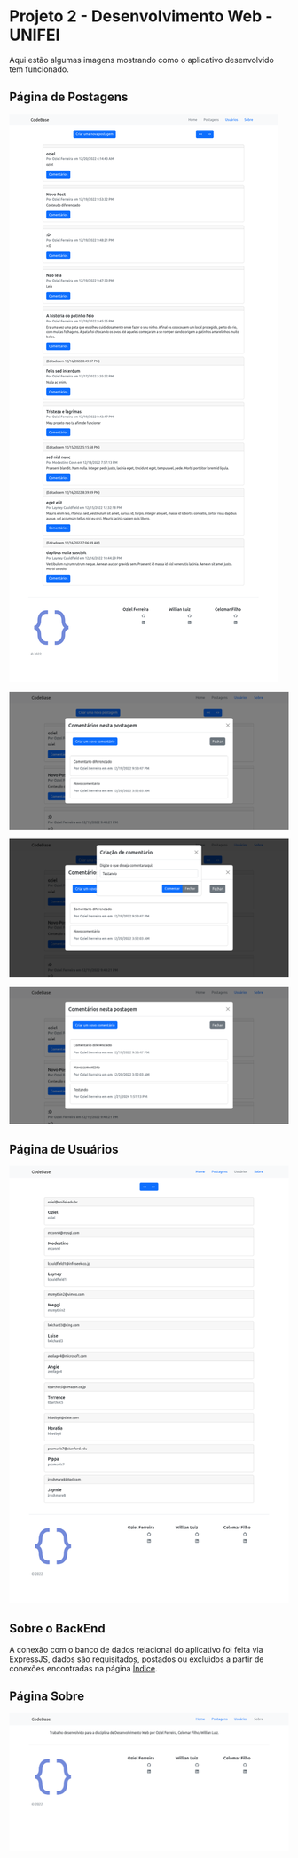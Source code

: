 # Projeto 2 - Desenvolvimento Web - UNIFEI

Aqui estão algumas imagens mostrando como o aplicativo desenvolvido tem funcionado.

## Página de Postagens
![Página de Postagem](./img/Screenshot%202024-01-21%20at%2010-49-13%20React%20App.png "Página de Postagens")

![Comentar em uma Postagem](./img/Screenshot%202024-01-21%20at%2010-50-57%20React%20App.png "Comentar em uma Postagem")

![Comentar em uma Postagem](./img/Screenshot%202024-01-21%20at%2010-51-08%20React%20App.png "Comentar em uma Postagem")

![Comentar em uma Postagem](./img/Screenshot%202024-01-21%20at%2010-51-17%20React%20App.png "Comentar em uma Postagem")

## Página de Usuários
![Página de Usuários](./img/Screenshot%202024-01-21%20at%2010-51-50%20React%20App.png "Página de Usuários")

## Sobre o BackEnd

A conexão com o banco de dados relacional do aplicativo foi feita via ExpressJS, dados são requisitados, postados ou excluidos a partir de conexões encontradas na página [Índice](./backend/index.js).

## Página Sobre

![Página de Sobre](./img/Screenshot%202024-01-21%20at%2010-52-03%20React%20App.png "Página de Sobre")